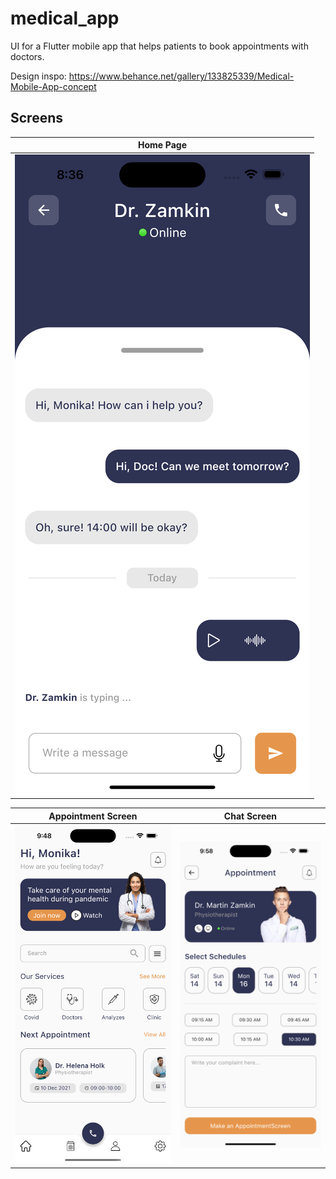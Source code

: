 # medical_app
UI for a Flutter mobile app that helps patients to book appointments with doctors.

Design inspo: https://www.behance.net/gallery/133825339/Medical-Mobile-App-concept

## Screens
| Home Page |
:----------:|
 ![](./readme_files/chat_screen.png) |

| Appointment Screen |  Chat Screen |
:-------------:|:--------------:|
![](./readme_files/home_page.png) | ![](./readme_files/appointment_screen.png) |
